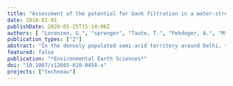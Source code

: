 ```yaml
---
title: "Assessment of the potential for bank filtration in a water-stressed megacity (Delhi, India)"
date: 2010-01-01
publishDate: 2020-05-25T15:14:06Z
authors: [ "Lorenzen, G.", "sprenger", "Taute, T.", "Pekdeger, A.", "Mittal, A. K.", "Massmann, G." ]
publication_types: ["2"]
abstract: "In the densely populated semi-arid territory around Delhi, the water demand is rising continuously, while the surface- and groundwater resources are threatened by contamination and overexploitation. This is a typical scenario in many newly industrialising and developing countries, where new approaches for a responsible resources management have to be found. Bank filtration holds a great potential, thus being a low tech method and benefiting from the storage and contaminant attenuation capacity of the natural soil/rock. For this study, three field sites have been constructed to investigate bank filtration in different environments in and around the megacity with a main focus on inorganic contaminants. Hydraulic heads, temperature gradients and hydrochemistry of surface water and groundwater were analysed in three different seasons. Depending on sitespecific conditions, distinct hydrogeological conditions were observed and both positive and negative effects on water quality were identified. Most concerning issues are the impact of anthropogenic ammonia, the mixing with ambient saline groundwater and the mobilisation of arsenic during the reductive dissolution of manganese- and iron(hydr)oxides. Positive aspects are the dilution of contaminants during the mixing of waters from different sources, the sorption of arsenic, denitrification, and the precipitation of fluoride under favourable conditions."
featured: false
publication: "*Environmental Earth Sciences*"
doi: "10.1007/s12665-010-0458-x"
projects: ["techneau"]
---
```


